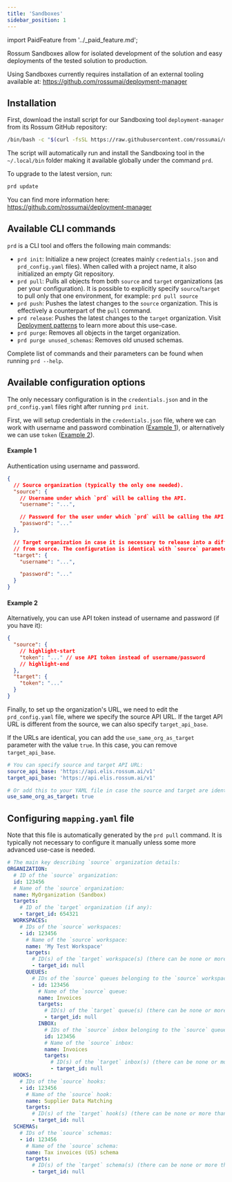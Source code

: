 ```yaml
---
title: 'Sandboxes'
sidebar_position: 1
---
```


import PaidFeature from '../\_paid_feature.md';

<PaidFeature />

Rossum Sandboxes allow for isolated development of the solution and easy deployments of the tested solution to production.

Using Sandboxes currently requires installation of an external tooling available at: https://github.com/rossumai/deployment-manager

## Installation

First, download the install script for our Sandboxing tool `deployment-manager` from its Rossum GitHub repository:

```bash
/bin/bash -c "$(curl -fsSL https://raw.githubusercontent.com/rossumai/deployment-manager/main/install.sh)"
```

The script will automatically run and install the Sandboxing tool in the `~/.local/bin` folder making it available globally under the command `prd`.

To upgrade to the latest version, run:

```bash
prd update
```

You can find more information here: https://github.com/rossumai/deployment-manager

## Available CLI commands

`prd` is a CLI tool and offers the following main commands:

- `prd init`: Initialize a new project (creates mainly `credentials.json` and `prd_config.yaml` files). When called with a project name, it also initialized an empty Git repository.
- `prd pull`: Pulls all objects from both `source` and `target` organizations (as per your configuration). It is possible to explicitly specify `source`/`target` to pull only that one environment, for example: `prd pull source`
- `prd push`: Pushes the latest changes to the `source` organization. This is effectively a counterpart of the `pull` command.
- `prd release`: Pushes the latest changes to the `target` organization. Visit [Deployment patterns](./deployment-patterns.md#two-environments-for-sandbox-and-production) to learn more about this use-case.
- `prd purge`: Removes all objects in the target organization.
- `prd purge unused_schemas`: Removes old unused schemas.

Complete list of commands and their parameters can be found when running `prd --help`.

## Available configuration options

The only necessary configuration is in the `credentials.json` and in the `prd_config.yaml` files right after running `prd init`.

First, we will setup credentials in the `credentials.json` file, where we can work with username and password combination ([Example 1](#example-1)), or alternatively we can use `token` ([Example 2](#example-2)).

#### Example 1

Authentication using username and password.

```json title="credentials.json"
{
  // Source organization (typically the only one needed).
  "source": {
    // Username under which `prd` will be calling the API.
    "username": "...",

    // Password for the user under which `prd` will be calling the API.
    "password": "..."
  },

  // Target organization in case it is necessary to release into a different organization
  // from source. The configuration is identical with `source` parameter.
  "target": {
    "username": "...",

    "password": "..."
  }
}
```

#### Example 2

Alternatively, you can use API token instead of username and password (if you have it):

```json title="credentials.json"
{
  "source": {
    // highlight-start
    "token": "..." // use API token instead of username/password
    // highlight-end
  },
  "target": {
    "token": "..."
  }
}
```

Finally, to set up the organization's URL, we need to edit the `prd_config.yaml` file, where we specify the source API URL. If the target API URL is different from the source, we can also specify `target_api_base`.

If the URLs are identical, you can add the `use_same_org_as_target` parameter with the value `true`. In this case, you can remove `target_api_base`.

```yaml title="prd_config.yaml"
# You can specify source and target API URL:
source_api_base: 'https://api.elis.rossum.ai/v1'
target_api_base: 'https://api.elis.rossum.ai/v1'

# Or add this to your YAML file in case the source and target are identical (and omit the target_api_base):
use_same_org_as_target: true
```

## Configuring `mapping.yaml` file

Note that this file is automatically generated by the `prd pull` command. It is typically not necessary to configure it manually unless some more advanced use-case is needed.

```yaml
# The main key describing `source` organization details:
ORGANIZATION:
  # ID of the `source` organization:
  id: 123456
  # Name of the `source` organization:
  name: MyOrganization (Sandbox)
  targets:
    # ID of the `target` organization (if any):
    - target_id: 654321
  WORKSPACES:
    # IDs of the `source` workspaces:
    - id: 123456
      # Name of the `source` workspace:
      name: 'My Test Workspace'
      targets:
        # ID(s) of the `target` workspace(s) (there can be none or more than one):
        - target_id: null
      QUEUES:
        # IDs of the `source` queues belonging to the `source` workspace above:
        - id: 123456
          # Name of the `source` queue:
          name: Invoices
          targets:
            # ID(s) of the `target` queue(s) (there can be none or more than one):
            - target_id: null
          INBOX:
            # IDs of the `source` inbox belonging to the `source` queue above:
            id: 123456
            # Name of the `source` inbox:
            name: Invoices
            targets:
              # ID(s) of the `target` inbox(s) (there can be none or more than one):
              - target_id: null
  HOOKS:
    # IDs of the `source` hooks:
    - id: 123456
      # Name of the `source` hook:
      name: Supplier Data Matching
      targets:
        # ID(s) of the `target` hook(s) (there can be none or more than one):
        - target_id: null
  SCHEMAS:
    # IDs of the `source` schemas:
    - id: 123456
      # Name of the `source` schema:
      name: Tax invoices (US) schema
      targets:
        # ID(s) of the `target` schema(s) (there can be none or more than one):
        - target_id: null
```
